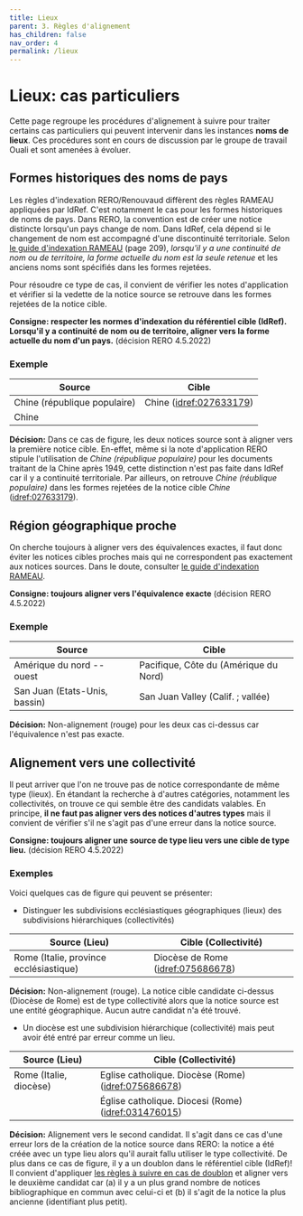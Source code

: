```yaml
---
title: Lieux
parent: 3. Règles d'alignement
has_children: false
nav_order: 4
permalink: /lieux
---
```


# Lieux: cas particuliers

Cette page regroupe les procédures d'alignement à suivre pour traiter certains cas particuliers
qui peuvent intervenir dans les instances **noms de lieux**.
Ces procédures sont en cours de discussion par le groupe de travail Ouali et sont amenées à évoluer.

## Formes historiques des noms de pays

Les règles d'indexation RERO/Renouvaud diffèrent des règles RAMEAU appliquées par IdRef. C'est notamment le cas pour les formes
historiques de noms de pays. Dans RERO, la convention est de créer une notice distincte lorsqu'un pays change de nom.
Dans IdRef, cela dépend si le changement de nom est accompagné d'une discontinuité territoriale. Selon [le guide d'indexation RAMEAU](https://rameau.bnf.fr/docs_reference/guide_rameau)
(page 209), _lorsqu'il y a une continuité de nom ou de territoire, la forme actuelle du nom est la seule retenue_
et les anciens noms sont spécifiés dans les formes rejetées.

Pour résoudre ce type de cas, il convient de vérifier les notes d'application et vérifier si la vedette de la notice source se
retrouve dans les formes rejetées de la notice cible.

**Consigne: respecter les normes d'indexation du référentiel cible (IdRef). Lorsqu'il y a continuité de nom ou de territoire, aligner vers la forme actuelle du nom d'un pays.** (décision RERO 4.5.2022)

### Exemple

| Source                                   | Cible                                                              | 
| ---------------------------------------- | ------------------------------------------------------------------ |
| Chine (république populaire)             | Chine ([idref:027633179](https://www.idref.fr/027633179))          |
| Chine                                    |                                                                    |

**Décision:** Dans ce cas de figure, les deux notices source sont à aligner vers la première notice cible. En-effet, même si la note
d'application RERO stipule l'utilisation de _Chine (république populaire)_ pour les documents traitant de la Chine après 1949,
cette distinction n'est pas faite dans IdRef car il y a continuité territoriale. Par ailleurs, on retrouve _Chine (réublique populaire)_
dans les formes rejetées de la notice cible _Chine_ ([idref:027633179](https://www.idref.fr/027633179)).

## Région géographique proche

On cherche toujours à aligner vers des équivalences exactes, il faut donc éviter les notices cibles proches mais qui ne
correspondent pas exactement aux notices sources. Dans le doute, consulter [le guide d'indexation RAMEAU](https://rameau.bnf.fr/docs_reference/guide_rameau).

**Consigne: toujours aligner vers l'équivalence exacte** (décision RERO 4.5.2022)

### Exemple

| Source                                   | Cible                                          | 
| ---------------------------------------- | ---------------------------------------------- |
| Amérique du nord -- ouest                | Pacifique, Côte du (Amérique du Nord)          |
| San Juan (Etats-Unis, bassin)            | San Juan Valley (Calif. ; vallée)              |

**Décision:** Non-alignement (rouge) pour les deux cas ci-dessus car l'équivalence n'est pas exacte.

## Alignement vers une collectivité

Il peut arriver que l'on ne trouve pas de notice correspondante de même type (lieux). En étandant la recherche à d'autres
catégories, notamment les collectivités, on trouve ce qui semble être des candidats valables. 
En principe, **il ne faut pas aligner vers des notices d'autres types**
mais il convient de vérifier s'il ne s'agit pas d'une erreur dans la notice source.

**Consigne: toujours aligner une source de type lieu vers une cible de type lieu.** (décision RERO 4.5.2022)

### Exemples

Voici quelques cas de figure qui peuvent se présenter:

* Distinguer les subdivisions ecclésiastiques géographiques (lieux) des subdivisions hiérarchiques (collectivités)

| Source (Lieu)                            | Cible (Collectivité)                                                |
| ---------------------------------------- | ------------------------------------------------------------------- |
| Rome (Italie, province ecclésiastique)   | Diocèse de Rome ([idref:075686678](https://www.idref.fr/075686678)) |

**Décision:** Non-alignement (rouge). La notice cible candidate ci-dessus (Diocèse de Rome) est de type collectivité alors que 
la notice source est une entité géographique. Aucun autre candidat n'a été trouvé.

* Un diocèse est une subdivision hiérarchique (collectivité) mais peut avoir été entré par erreur comme un lieu.

| Source (Lieu)            | Cible (Collectivité)                                                                  |
| -------------------------| ------------------------------------------------------------------------------------- |
| Rome (Italie, diocèse)   | Eglise catholique. Diocèse (Rome) ([idref:075686678](https://www.idref.fr/075686678)) |    
|                          | Église catholique. Diocesi (Rome) ([idref:031476015](https://www.idref.fr/031476015)) | 

**Décision:** Alignement vers le second candidat. Il s'agit dans ce cas d'une erreur lors de la création de la notice source
dans RERO: la notice a été créée avec un type lieu alors qu'il aurait fallu utiliser
le type collectivité. De plus dans ce cas de figure, il y a un doublon dans le référentiel cible (IdRef)! Il convient d'appliquer
[les règles à suivre en cas de doublon](regles#doublons-dans-le-référentiel-cible) et aligner vers le deuxième candidat car (a) il y a
un plus grand nombre de notices bibliographique en commun avec celui-ci et (b) il s'agit de la notice la plus ancienne (identifiant
plus petit).

